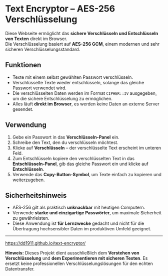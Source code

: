 # Text Encryptor – AES-256 Verschlüsselung

Diese Webseite ermöglicht das **sichere Verschlüsseln und Entschlüsseln von Texten** direkt im Browser.  
Die Verschlüsselung basiert auf **AES-256 GCM**, einem modernen und sehr sicheren Verschlüsselungsstandard.

## Funktionen

- Texte mit einem selbst gewählten Passwort verschlüsseln.
- Verschlüsselte Texte wieder entschlüsseln, solange das gleiche Passwort verwendet wird.
- Die verschlüsselten Daten werden im Format `CIPHER::IV` ausgegeben, um die sichere Entschlüsselung zu ermöglichen.
- Alles läuft **direkt im Browser**, es werden keine Daten an externe Server gesendet.

## Verwendung

1. Gebe ein Passwort in das **Verschlüsseln-Panel** ein.
2. Schreibe den Text, den du verschlüsseln möchtest.
3. Klicke auf **Verschlüsseln** – der verschlüsselte Text erscheint im unteren Feld.
4. Zum Entschlüsseln kopiere den verschlüsselten Text in das **Entschlüsseln-Panel**, gib das gleiche Passwort ein und klicke auf **Entschlüsseln**.
5. Verwende das **Copy-Button-Symbol**, um Texte einfach zu kopieren und weiterzugeben.

## Sicherheitshinweis

- AES-256 gilt als praktisch **unknackbar** mit heutigen Computern.
- Verwende **starke und einzigartige Passwörter**, um maximale Sicherheit zu gewährleisten.
- Diese Anwendung ist **für Lernzwecke** gedacht und nicht für die Übertragung hochsensibler Daten im produktiven Umfeld geeignet.

---

https://dd1911.github.io/text-encryptor/

**Hinweis:** Dieses Projekt dient ausschließlich dem **Verstehen von Verschlüsselung** und **dem Experimentieren mit sicheren Texten**. Es ersetzt keine professionellen Verschlüsselungslösungen für den echten Datentransfer.
